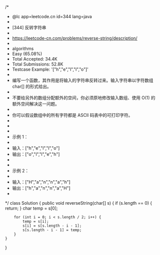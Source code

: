 /*
 * @lc app=leetcode.cn id=344 lang=java
 *
 * [344] 反转字符串
 *
 * https://leetcode-cn.com/problems/reverse-string/description/
 *
 * algorithms
 * Easy (65.08%)
 * Total Accepted:    34.4K
 * Total Submissions: 52.8K
 * Testcase Example:  '["h","e","l","l","o"]'
 *
 * 编写一个函数，其作用是将输入的字符串反转过来。输入字符串以字符数组 char[] 的形式给出。
 * 
 * 不要给另外的数组分配额外的空间，你必须原地修改输入数组、使用 O(1) 的额外空间解决这一问题。
 * 
 * 你可以假设数组中的所有字符都是 ASCII 码表中的可打印字符。
 * 
 * 
 * 
 * 示例 1：
 * 
 * 输入：["h","e","l","l","o"]
 * 输出：["o","l","l","e","h"]
 * 
 * 
 * 示例 2：
 * 
 * 输入：["H","a","n","n","a","h"]
 * 输出：["h","a","n","n","a","H"]
 * 
 */
class Solution {
    public void reverseString(char[] s) {
        if (s.length == 0) {
            return;
        }
        char temp = s[0];

        for (int i = 0; i < s.length / 2; i++) {
            temp = s[i];
            s[i] = s[s.length - i - 1];
            s[s.length - i - 1] = temp;
        }
    }
}
